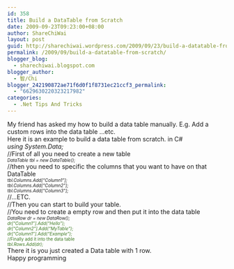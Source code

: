 ```yaml
---
id: 358
title: Build a DataTable from Scratch
date: 2009-09-23T09:23:00+08:00
author: ShareChiWai
layout: post
guid: http://sharechiwai.wordpress.com/2009/09/23/build-a-datatable-from-scratch
permalink: /2009/09/build-a-datatable-from-scratch/
blogger_blog:
  - sharechiwai.blogspot.com
blogger_author:
  - 智/Chi
blogger_242190872ae71f6d0f1f8731ec21ccf3_permalink:
  - "6629630220323217982"
categories:
  - .Net Tips And Tricks
---
```

<span class="Apple-style-span" style="border-collapse:separate;color:black;font-family:Arial;font-size:medium;font-style:normal;font-variant:normal;font-weight:normal;letter-spacing:normal;line-height:normal;orphans:2;text-indent:0;text-transform:none;white-space:normal;widows:2;word-spacing:0;"></p> 

<div style="margin:0;">
  My friend has asked my how to build a data table manually. E.g. Add a custom rows into the data table &#8230;etc.
</div>

<div style="margin:0;">
  Here it is an example to build a data table from scratch. in C#
</div>

<div style="margin:0;">
  <i>using System.Data;</i>
</div>

<div style="margin:0;">
  //First of all you need to create a new table<br /><span style="font-size:x-small;"><i>DataTable tbl = new DataTable();</i></span>
</div>

<div style="margin:0;">
  //then you need to specific the columns that you want to have on that DataTable
</div>

<div style="margin:0;">
  <span style="font-size:x-small;"><i>tbl.Columns.Add[&#8220;Column1&#8221;];<br />tbl.Columns.Add[&#8220;Column2&#8221;];<br />tbl.Columns.Add[&#8220;Column3&#8221;];</i></span><br />//&#8230;ETC.
</div>

<div style="margin:0;">
  //Then you can start to build your table.<br />//You need to create a empty row and then put it into the data table<br /><span style="font-size:x-small;"><i>DataRow dr = new DataRow();</i></span>
</div>

<div style="color:#38761d;margin:0;">
  <span style="font-size:x-small;"><i>dr[&#8220;Column1&#8221;].Add(&#8220;Hello&#8221;);</i><br /><i>dr[&#8220;Column2&#8221;].Add(&#8220;MyTable&#8221;);<br />dr[&#8220;Column1&#8221;].Add(&#8220;Example&#8221;);</i></span>
</div>

<div style="color:#38761d;margin:0;">
  <span style="font-size:x-small;">//Finally add it into the data table<br /><i>tbl.Rows.Add(dr);</i></span>
</div>

<div style="margin:0;">
  There it is you just created a Data table with 1 row.
</div>

<div style="margin:0;">
  Happy programming
</div>

<p>
  </span>
</p>